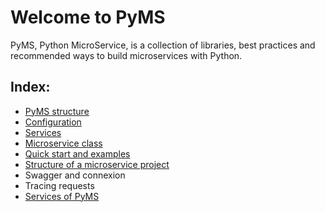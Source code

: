 # Welcome to PyMS

PyMS, Python MicroService, is a collection of libraries, best practices and recommended ways to build 
microservices with Python.

## Index:
* [PyMS structure](structure.md)
* [Configuration](configuration.md)
* [Services](services.md)
* [Microservice class](ms_class.md)
* [Quick start and examples](examples.md)
* [Structure of a microservice project](structure_project.md)
* Swagger and connexion
* Tracing requests
* [Services of PyMS](structure.md)
